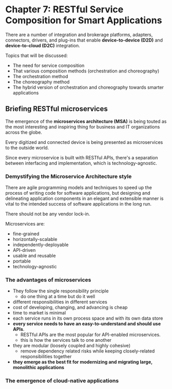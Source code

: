 # Chapter 7: RESTful Service Composition for Smart Applications

There are a number of integration and brokerage platforms, adapters, connectors, drivers, and plug-ins that enable **device-to-device (D2D)** and **device-to-cloud (D2C)** integration.

Topics that will be discussed:

- The need for service composition
- That various composition methods (orchestration and choreography)
- The orchestration method
- The choreography method
- The hybrid version of orchestration and choreography towards smarter applications

## Briefing RESTful microservices

The emergence of the **microservices architecture (MSA)** is being touted as the most interesting and inspiring thing for business and IT organizations across the globe.

Every digitized and connected device is being presented as microservices to the outside world.

Since every microservice is built with RESTful APIs, there's a separation between interfacing and implementation, which is technology-agnostic.

### Demystifying the Microservice Architecture style

There are agile programming models and techniques to speed up the process of writing code for software applications, but designing and delineating application components in an elegant and extensible manner is vital to the intended success of software applications in the long run.

There should not be any vendor lock-in.

Microservices are:

- fine-grained
- horizontally-scalable
- independently-deployable
- API-driven
- usable and reusable
- portable
- technology-agnostic

### The advantages of microservices

- They follow the single responsibility principle
  - do one thing at a time but do it well
- different responsibilities in different services
- cost of developing, changing, and advancing is cheap
- time to market is minimal
- each service runs in its own process space and with its own data store
- **every service needs to have an easy-to-understand and should use APIs**.
  - RESTful APIs are the most popular for API-enabled microservices.
  - this is how the services talk to one another
- they are modular (loosely coupled and highly cohesive)
  - remove dependency related risks while keeping closely-related responsibilities together
- **they emerge as the best fit for modernizing and migrating large, monolithic applications**

### The emergence of cloud-native applications

